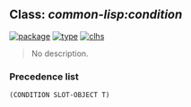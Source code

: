 ## Class: ***common-lisp:condition***
[![package](https://img.shields.io/badge/Package-COMMON--LISP-5f9ea0.svg?style=social&colorA=999999)](../) [![type](https://img.shields.io/badge/Type-Class-5f9ea0.svg?style=social&colorA=999999)](../#class) [![clhs](https://img.shields.io/badge/CLHS-CONDITION-5f9ea0.svg?style=social&colorA=999999)](http://www.lispworks.com/documentation/HyperSpec/Body/e_cnd.htm) 

> No description.

### Precedence list
```
(CONDITION SLOT-OBJECT T)
```
